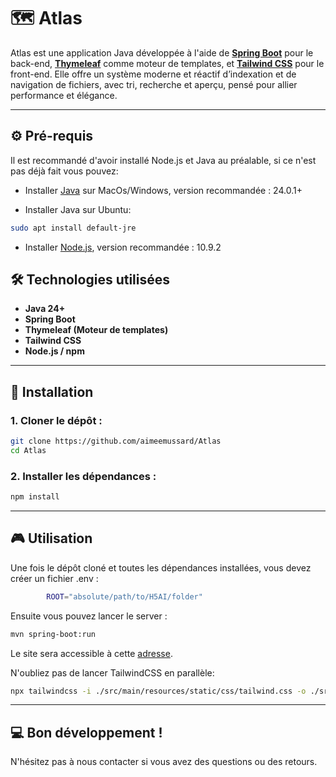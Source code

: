 # 🗺️ Atlas

Atlas est une application Java développée à l'aide de [**Spring Boot**](https://spring.io/projects/spring-boot) pour le back-end, [**Thymeleaf**](https://www.thymeleaf.org/) comme moteur de templates, et [**Tailwind CSS**](https://tailwindcss.com/) pour le front-end. Elle offre un système moderne et réactif d’indexation et de navigation de fichiers, avec tri, recherche et aperçu, pensé pour allier performance et élégance.

---

## ⚙️ Pré-requis

Il est recommandé d'avoir installé Node.js et Java au préalable, si ce n'est pas déjà fait vous pouvez:

- Installer [Java](https://www.java.com/fr/download/manual.jsp) sur MacOs/Windows, version recommandée : 24.0.1+

- Installer Java sur Ubuntu:

```bash
sudo apt install default-jre
```

- Installer [Node.js](https://nodejs.org/fr), version recommandée : 10.9.2


## 🛠️ Technologies utilisées

- **Java 24+**
- **Spring Boot**
- **Thymeleaf (Moteur de templates)**
- **Tailwind CSS**
- **Node.js / npm**

---

## 🚀 Installation

### 1. Cloner le dépôt :

```bash
git clone https://github.com/aimeemussard/Atlas
cd Atlas
```

### 2. Installer les dépendances : 

```bash
npm install
```

---

## 🎮 Utilisation

Une fois le dépôt cloné et toutes les dépendances installées, vous devez créer un fichier .env :

```bash 
        ROOT="absolute/path/to/H5AI/folder"
```

Ensuite vous pouvez lancer le server :

```bash
mvn spring-boot:run
```

Le site sera accessible à cette [adresse]('http://localhost:8080/H5AI').

N'oubliez pas de lancer TailwindCSS en parallèle:

```bash
npx tailwindcss -i ./src/main/resources/static/css/tailwind.css -o ./src/main/resources/static/css/output.css --watch
```

---

## 💻 Bon développement !

N'hésitez pas à nous contacter si vous avez des questions ou des retours.
